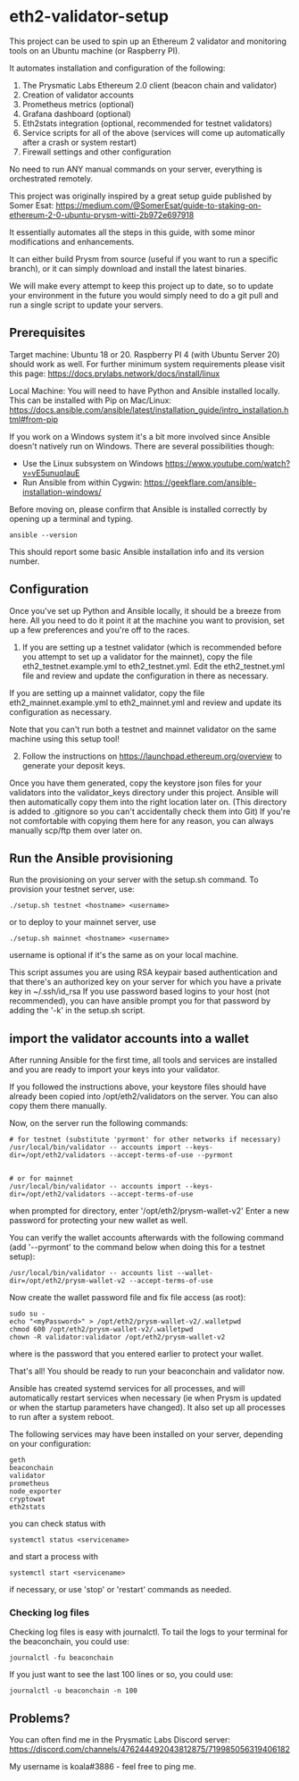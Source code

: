 # eth2-validator-setup

This project can be used to spin up an Ethereum 2 validator and monitoring tools on an Ubuntu machine (or Raspberry PI).

It automates installation and configuration of the following:
1. The Prysmatic Labs Ethereum 2.0 client (beacon chain and validator)
2. Creation of validator accounts
3. Prometheus metrics (optional)
4. Grafana dashboard (optional)
5. Eth2stats integration (optional, recommended for testnet validators)
6. Service scripts for all of the above (services will come up automatically after a crash or system restart)
7. Firewall settings and other configuration

No need to run ANY manual commands on your server, everything is orchestrated remotely.

This project was originally inspired by a great setup guide published by
Somer Esat:
https://medium.com/@SomerEsat/guide-to-staking-on-ethereum-2-0-ubuntu-prysm-witti-2b972e697918

It essentially automates all the steps in this guide, with some minor modifications and enhancements.

It can either build Prysm from source (useful if you want to run a specific branch), or it can
simply download and install the latest binaries.

We will make every attempt to keep this project up to date, so to update your environment in the future you would simply need to do a git pull and run a single script to update your servers.

## Prerequisites

Target machine: Ubuntu 18 or 20. Raspberry PI 4 (with Ubuntu Server 20) should work as well.
For further minimum system requirements please visit this page: https://docs.prylabs.network/docs/install/linux

Local Machine: You will need to have Python and Ansible installed locally.  This can be installed with Pip on Mac/Linux:
https://docs.ansible.com/ansible/latest/installation_guide/intro_installation.html#from-pip

If you work on a Windows system it's a bit more involved since Ansible doesn't natively run on Windows. There are several possibilities though:
* Use the Linux subsystem on Windows https://www.youtube.com/watch?v=vE5unuqIauE
* Run Ansible from within Cygwin: https://geekflare.com/ansible-installation-windows/

Before moving on, please confirm that Ansible is installed correctly by opening up a terminal and typing.

```
ansible --version
```

This should report some basic Ansible installation info and its version number.

## Configuration

Once you've set up Python and Ansible locally, it should be a breeze from here. All you need to do it point it at the machine you want to provision, set up a few preferences and you're off to the races.

1. If you are setting up a testnet validator (which is recommended before you attempt to set up a validator for the mainnet), copy the file eth2_testnet.example.yml to eth2_testnet.yml.
Edit the eth2_testnet.yml file and review and update the configuration in there as necessary.

If you are setting up a mainnet validator, copy the file eth2_mainnet.example.yml to eth2_mainnet.yml
and review and update its configuration as necessary.

Note that you can't run both a testnet and mainnet validator on the same machine using this setup tool!

2. Follow the instructions on https://launchpad.ethereum.org/overview to generate your deposit keys.

Once you have them generated, copy the keystore json files for your validators into the validator_keys
directory under this project. Ansible will then automatically copy them into the right location later on.
(This directory is added to .gitignore so you can't accidentally check them into Git)
If you're not comfortable with copying them here for any reason, you can always manually scp/ftp them over
later on.

## Run the Ansible provisioning

Run the provisioning on your server with the setup.sh command. To provision your testnet server, use:

```
./setup.sh testnet <hostname> <username>
```

or to deploy to your mainnet server, use
```
./setup.sh mainnet <hostname> <username>
```
username is optional if it's the same as on your local machine.

This script assumes you are using RSA keypair based authentication and that there's an authorized key on your
server for which you have a private key in ~/.ssh/id_rsa
If you use password based logins to your host (not recommended), you can have ansible prompt you for
that password by adding the '-k' in the setup.sh script.

## import the validator accounts into a wallet

After running Ansible for the first time, all tools and services are installed and you are ready
to import your keys into your validator.

If you followed the instructions above, your keystore files should have already been copied into
/opt/eth2/validators on the server. You can also copy them there manually.

Now, on the server run the following commands:
```
# for testnet (substitute 'pyrmont' for other networks if necessary)
/usr/local/bin/validator -- accounts import --keys-dir=/opt/eth2/validators --accept-terms-of-use --pyrmont


# or for mainnet
/usr/local/bin/validator -- accounts import --keys-dir=/opt/eth2/validators --accept-terms-of-use
```

when prompted for directory, enter '/opt/eth2/prysm-wallet-v2'
Enter a new password for protecting your new wallet as well.

You can verify the wallet accounts afterwards with the following command
(add '--pyrmont' to the command below when doing this for a testnet setup):
```
/usr/local/bin/validator -- accounts list --wallet-dir=/opt/eth2/prysm-wallet-v2 --accept-terms-of-use
```

Now create the wallet password file and fix file access (as root):
```
sudo su -
echo "<myPassword>" > /opt/eth2/prysm-wallet-v2/.walletpwd
chmod 600 /opt/eth2/prysm-wallet-v2/.walletpwd
chown -R validator:validator /opt/eth2/prysm-wallet-v2
```

where <myPassword> is the password that you entered earlier to protect your wallet.

That's all! You should be ready to run your beaconchain and validator now.

Ansible has created systemd services for all processes, and will automatically restart
services when necessary (ie when Prysm is updated or when the startup parameters have changed).
It also set up all processes to run after a system reboot.

The following services may have been installed on your server, depending on your configuration:

```
geth
beaconchain
validator
prometheus
node_exporter
cryptowat
eth2stats
```

you can check status with
```
systemctl status <servicename>
```
and start a process with
```
systemctl start <servicename>
```
if necessary, or use 'stop' or 'restart' commands as needed.

### Checking log files

Checking log files is easy with journalctl. To tail the logs to your terminal for the beaconchain,
you could use:

```
journalctl -fu beaconchain
```

If you just want to see the last 100 lines or so, you could use:
```
journalctl -u beaconchain -n 100
```

## Problems?

You can often find me in the Prysmatic Labs Discord server:
https://discord.com/channels/476244492043812875/719985056319406182

My username is koala#3886 - feel free to ping me.
